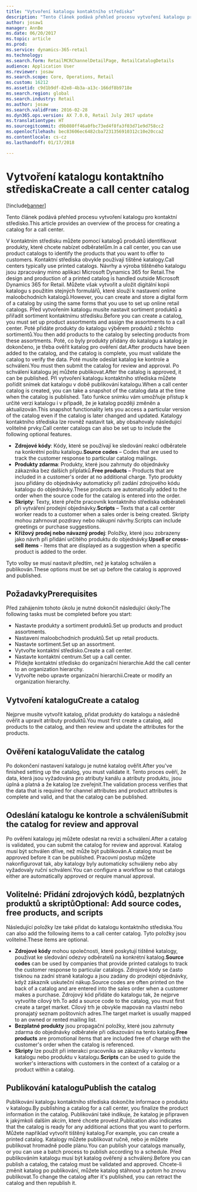 ```yaml
---
title: "Vytvoření katalogu kontaktního střediska"
description: "Tento článek podává přehled procesu vytvoření katalogu pro kontaktní středisko."
author: josaw1
manager: AnnBe
ms.date: 06/20/2017
ms.topic: article
ms.prod: 
ms.service: dynamics-365-retail
ms.technology: 
ms.search.form: RetailMCRChannelDetailPage, RetailCatalogDetails
audience: Application User
ms.reviewer: josaw
ms.search.scope: Core, Operations, Retail
ms.custom: 16212
ms.assetid: c9d1b9df-82e8-4b3a-a13c-166df8b9718e
ms.search.region: global
ms.search.industry: Retail
ms.author: josaw
ms.search.validFrom: 2016-02-28
ms.dyn365.ops.version: AX 7.0.0, Retail July 2017 update
ms.translationtype: HT
ms.sourcegitcommit: d9b080ff46a0fbc73ed4f8fa3f03d71e9d758cc2
ms.openlocfilehash: bec83606ec6482cba7231356910312c10e20cca2
ms.contentlocale: cs-cz
ms.lasthandoff: 01/17/2018

---
```


# <a name="create-a-call-center-catalog"></a><span data-ttu-id="0af0a-103">Vytvoření katalogu kontaktního střediska</span><span class="sxs-lookup"><span data-stu-id="0af0a-103">Create a call center catalog</span></span>

[!include[banner](includes/banner.md)]


<span data-ttu-id="0af0a-104">Tento článek podává přehled procesu vytvoření katalogu pro kontaktní středisko.</span><span class="sxs-lookup"><span data-stu-id="0af0a-104">This article provides an overview of the process for creating a catalog for a call center.</span></span> 

<span data-ttu-id="0af0a-105">V kontaktním středisku můžete pomocí katalogů produktů identifikovat produkty, které chcete nabízet odběratelům.</span><span class="sxs-lookup"><span data-stu-id="0af0a-105">In a call center, you can use product catalogs to identify the products that you want to offer to customers.</span></span> <span data-ttu-id="0af0a-106">Kontaktní střediska obvykle používají tištěné katalogy.</span><span class="sxs-lookup"><span data-stu-id="0af0a-106">Call centers typically use printed catalogs.</span></span> <span data-ttu-id="0af0a-107">Návrhy a výroba tištěného katalogu jsou zpracovány mimo aplikaci Microsoft Dynamics 365 for Retail.</span><span class="sxs-lookup"><span data-stu-id="0af0a-107">The design and production of a printed catalog is handled outside Microsoft Dynamics 365 for Retail.</span></span> <span data-ttu-id="0af0a-108">Můžete však vytvořit a uložit digitální kopii katalogu s použitím stejných formulářů, které slouží k nastavení online maloobchodních katalogů.</span><span class="sxs-lookup"><span data-stu-id="0af0a-108">However, you can create and store a digital form of a catalog by using the same forms that you use to set up online retail catalogs.</span></span> <span data-ttu-id="0af0a-109">Před vytvořením katalogu musíte nastavit sortiment produktů a přiřadit sortiment kontaktnímu středisku.</span><span class="sxs-lookup"><span data-stu-id="0af0a-109">Before you can create a catalog, you must set up product assortments and assign the assortments to a call center.</span></span> <span data-ttu-id="0af0a-110">Poté přidáte produkty do katalogu výběrem produktů z těchto sortimentů.</span><span class="sxs-lookup"><span data-stu-id="0af0a-110">You then add products to the catalog by selecting products from these assortments.</span></span> <span data-ttu-id="0af0a-111">Poté, co byly produkty přidány do katalogu a katalog je dokončeno, je třeba ověřit katalog pro ověření dat.</span><span class="sxs-lookup"><span data-stu-id="0af0a-111">After products have been added to the catalog, and the catalog is complete, you must validate the catalog to verify the data.</span></span> <span data-ttu-id="0af0a-112">Poté musíte odeslat katalog ke kontrole a schválení.</span><span class="sxs-lookup"><span data-stu-id="0af0a-112">You must then submit the catalog for review and approval.</span></span> <span data-ttu-id="0af0a-113">Po schválení katalogu jej můžete publikovat.</span><span class="sxs-lookup"><span data-stu-id="0af0a-113">After the catalog is approved, it can be published.</span></span> <span data-ttu-id="0af0a-114">Při vytvoření katalogu kontaktního střediska můžete pořídit snímek dat katalogu v době publikování katalogu.</span><span class="sxs-lookup"><span data-stu-id="0af0a-114">When a call center catalog is created, you can take a snapshot of the catalog data at the time when the catalog is published.</span></span> <span data-ttu-id="0af0a-115">Tato funkce snímku vám umožňuje přístup k určité verzi katalogu i v případě, že je katalog později změněn a aktualizován.</span><span class="sxs-lookup"><span data-stu-id="0af0a-115">This snapshot functionality lets you access a particular version of the catalog even if the catalog is later changed and updated.</span></span> <span data-ttu-id="0af0a-116">Katalogy kontaktního střediska lze rovněž nastavit tak, aby obsahovaly následující volitelné prvky.</span><span class="sxs-lookup"><span data-stu-id="0af0a-116">Call center catalogs can also be set up to include the following optional features.</span></span>

-   <span data-ttu-id="0af0a-117">**Zdrojové kódy**: Kódy, které se používají ke sledování reakcí odběratele na konkrétní poštu katalogu.</span><span class="sxs-lookup"><span data-stu-id="0af0a-117">**Source codes** – Codes that are used to track the customer response to particular catalog mailings.</span></span>
-   <span data-ttu-id="0af0a-118">**Produkty zdarma**: Produkty, které jsou zahrnuty do objednávky zákazníka bez dalších příplatků.</span><span class="sxs-lookup"><span data-stu-id="0af0a-118">**Free products** – Products that are included in a customer's order at no additional charge.</span></span> <span data-ttu-id="0af0a-119">Tyto produkty jsou přidány do objednávky automaticky při zadání zdrojového kódu katalogu do objednávky.</span><span class="sxs-lookup"><span data-stu-id="0af0a-119">These products are automatically added to the order when the source code for the catalog is entered into the order.</span></span>
-   <span data-ttu-id="0af0a-120">**Skripty**: Texty, které přečte pracovník kontaktního střediska odběrateli při vytváření prodejní objednávky.</span><span class="sxs-lookup"><span data-stu-id="0af0a-120">**Scripts** – Texts that a call center worker reads to a customer when a sales order is being created.</span></span> <span data-ttu-id="0af0a-121">Skripty mohou zahrnovat pozdravy nebo nákupní návrhy.</span><span class="sxs-lookup"><span data-stu-id="0af0a-121">Scripts can include greetings or purchase suggestions.</span></span>
-   <span data-ttu-id="0af0a-122">**Křížový prodej nebo návazný prodej**: Položky, které jsou zobrazeny jako návrh při přidání určitého produktu do objednávky.</span><span class="sxs-lookup"><span data-stu-id="0af0a-122">**Upsell or cross-sell items** - Items that are displayed as a suggestion when a specific product is added to the order.</span></span>

<span data-ttu-id="0af0a-123">Tyto volby se musí nastavit předtím, než je katalog schválen a publikován.</span><span class="sxs-lookup"><span data-stu-id="0af0a-123">These options must be set up before the catalog is approved and published.</span></span>

## <a name="prerequisites"></a><span data-ttu-id="0af0a-124">Požadavky</span><span class="sxs-lookup"><span data-stu-id="0af0a-124">Prerequisites</span></span>
<span data-ttu-id="0af0a-125">Před zahájením tohoto úkolu je nutné dokončit následující úkoly:</span><span class="sxs-lookup"><span data-stu-id="0af0a-125">The following tasks must be completed before you start:</span></span>

-   <span data-ttu-id="0af0a-126">Nastavte produkty a sortiment produktů.</span><span class="sxs-lookup"><span data-stu-id="0af0a-126">Set up products and product assortments.</span></span>
-   <span data-ttu-id="0af0a-127">Nastavení maloobchodních produktů.</span><span class="sxs-lookup"><span data-stu-id="0af0a-127">Set up retail products.</span></span>
-   <span data-ttu-id="0af0a-128">Nastavte sortiment.</span><span class="sxs-lookup"><span data-stu-id="0af0a-128">Set up an assortment.</span></span>
-   <span data-ttu-id="0af0a-129">Vytvořte kontaktní středisko.</span><span class="sxs-lookup"><span data-stu-id="0af0a-129">Create a call center.</span></span>
-   <span data-ttu-id="0af0a-130">Nastavte kontaktní centrum.</span><span class="sxs-lookup"><span data-stu-id="0af0a-130">Set up a call center.</span></span>
-   <span data-ttu-id="0af0a-131">Přidejte kontaktní středisko do organizační hierarchie.</span><span class="sxs-lookup"><span data-stu-id="0af0a-131">Add the call center to an organization hierarchy.</span></span>
-   <span data-ttu-id="0af0a-132">Vytvořte nebo upravte organizační hierarchii.</span><span class="sxs-lookup"><span data-stu-id="0af0a-132">Create or modify an organization hierarchy.</span></span>

## <a name="create-a-catalog"></a><span data-ttu-id="0af0a-133">Vytvoření katalogu</span><span class="sxs-lookup"><span data-stu-id="0af0a-133">Create a catalog</span></span>
<span data-ttu-id="0af0a-134">Nejprve musíte vytvořit katalog, přidat produkty do katalogu a následně ověřit a upravit atributy produktů.</span><span class="sxs-lookup"><span data-stu-id="0af0a-134">You must first create a catalog, add products to the catalog, and then review and update the attributes for the products.</span></span>

## <a name="validate-the-catalog"></a><span data-ttu-id="0af0a-135">Ověření katalogu</span><span class="sxs-lookup"><span data-stu-id="0af0a-135">Validate the catalog</span></span>
<span data-ttu-id="0af0a-136">Po dokončení nastavení katalogu je nutné katalog ověřit.</span><span class="sxs-lookup"><span data-stu-id="0af0a-136">After you've finished setting up the catalog, you must validate it.</span></span> <span data-ttu-id="0af0a-137">Tento proces ověří, že data, která jsou vyžadována pro atributy kanálu a atributy produktu, jsou úplná a platná a že katalog lze zveřejnit.</span><span class="sxs-lookup"><span data-stu-id="0af0a-137">The validation process verifies that the data that is required for channel attributes and product attributes is complete and valid, and that the catalog can be published.</span></span>

## <a name="submit-the-catalog-for-review-and-approval"></a><span data-ttu-id="0af0a-138">Odeslání katalogu ke kontrole a schválení</span><span class="sxs-lookup"><span data-stu-id="0af0a-138">Submit the catalog for review and approval</span></span>
<span data-ttu-id="0af0a-139">Po ověření katalogu jej můžete odeslat na revizi a schválení.</span><span class="sxs-lookup"><span data-stu-id="0af0a-139">After a catalog is validated, you can submit the catalog for review and approval.</span></span> <span data-ttu-id="0af0a-140">Katalog musí být schválen dříve, než může být publikován.</span><span class="sxs-lookup"><span data-stu-id="0af0a-140">A catalog must be approved before it can be published.</span></span> <span data-ttu-id="0af0a-141">Pracovní postup můžete nakonfigurovat tak, aby katalogy byly automaticky schváleny nebo aby vyžadovaly ruční schválení.</span><span class="sxs-lookup"><span data-stu-id="0af0a-141">You can configure a workflow so that catalogs either are automatically approved or require manual approval.</span></span>

## <a name="optional-add-source-codes-free-products-and-scripts"></a><span data-ttu-id="0af0a-142">Volitelné: Přidání zdrojových kódů, bezplatných produktů a skriptů</span><span class="sxs-lookup"><span data-stu-id="0af0a-142">Optional: Add source codes, free products, and scripts</span></span>
<span data-ttu-id="0af0a-143">Následující položky lze také přidat do katalogu kontaktního střediska.</span><span class="sxs-lookup"><span data-stu-id="0af0a-143">You can also add the following items to a call center catalog.</span></span> <span data-ttu-id="0af0a-144">Tyto položky jsou volitelné.</span><span class="sxs-lookup"><span data-stu-id="0af0a-144">These items are optional.</span></span>

-   <span data-ttu-id="0af0a-145">**Zdrojové kódy** mohou společnosti, které poskytují tištěné katalogy, používat ke sledování odezvy odběratelů na konkrétní katalog.</span><span class="sxs-lookup"><span data-stu-id="0af0a-145">**Source codes** can be used by companies that provide printed catalogs to track the customer response to particular catalogs.</span></span> <span data-ttu-id="0af0a-146">Zdrojové kódy se často tisknou na zadní straně katalogu a jsou zadány do prodejní objednávky, když zákazník uskuteční nákup.</span><span class="sxs-lookup"><span data-stu-id="0af0a-146">Source codes are often printed on the back of a catalog and are entered into the sales order when a customer makes a purchase.</span></span> <span data-ttu-id="0af0a-147">Zdrojový kód přidáte do katalogu tak, že nejprve vytvoříte cílový trh.</span><span class="sxs-lookup"><span data-stu-id="0af0a-147">To add a source code to the catalog, you must first create a target market.</span></span> <span data-ttu-id="0af0a-148">Cílový trh je obvykle mapován na vlastní nebo pronajatý seznam poštovních adres.</span><span class="sxs-lookup"><span data-stu-id="0af0a-148">The target market is usually mapped to an owned or rented mailing list.</span></span>
-   <span data-ttu-id="0af0a-149">**Bezplatné produkty** jsou propagační položky, které jsou zahrnuty zdarma do objednávky odběratele při odkazování na tento katalog.</span><span class="sxs-lookup"><span data-stu-id="0af0a-149">**Free products** are promotional items that are included free of charge with the customer's order when the catalog is referenced.</span></span>
-   <span data-ttu-id="0af0a-150">**Skripty** lze použít při interakci pracovníka se zákazníky v kontextu katalogu nebo produktu v katalogu.</span><span class="sxs-lookup"><span data-stu-id="0af0a-150">**Scripts** can be used to guide the worker's interactions with customers in the context of a catalog or a product within a catalog.</span></span>

## <a name="publish-the-catalog"></a><span data-ttu-id="0af0a-151">Publikování katalogu</span><span class="sxs-lookup"><span data-stu-id="0af0a-151">Publish the catalog</span></span>
<span data-ttu-id="0af0a-152">Publikování katalogu kontaktního střediska dokončíte informace o produktu v katalogu.</span><span class="sxs-lookup"><span data-stu-id="0af0a-152">By publishing a catalog for a call center, you finalize the product information in the catalog.</span></span> <span data-ttu-id="0af0a-153">Publikování také indikuje, že katalog je připraven k jakýmkoli dalším akcím, které chcete provést.</span><span class="sxs-lookup"><span data-stu-id="0af0a-153">Publication also indicates that the catalog is ready for any additional actions that you want to perform.</span></span> <span data-ttu-id="0af0a-154">Můžete například vytvořit tištěný katalog.</span><span class="sxs-lookup"><span data-stu-id="0af0a-154">For example, you can create a printed catalog.</span></span> <span data-ttu-id="0af0a-155">Katalogy můžete publikovat ručně, nebo je můžete publikovat hromadně podle plánu.</span><span class="sxs-lookup"><span data-stu-id="0af0a-155">You can publish your catalogs manually, or you can use a batch process to publish according to a schedule.</span></span> <span data-ttu-id="0af0a-156">Před publikováním katalogu musí být katalog ověřený a schválený.</span><span class="sxs-lookup"><span data-stu-id="0af0a-156">Before you can publish a catalog, the catalog must be validated and approved.</span></span> <span data-ttu-id="0af0a-157">Chcete-li změnit katalog po publikování, můžete katalog stáhnout a potom ho znovu publikovat.</span><span class="sxs-lookup"><span data-stu-id="0af0a-157">To change the catalog after it's published, you can retract the catalog and then republish it.</span></span>





